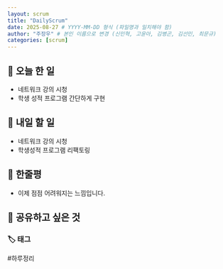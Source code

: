 ```yaml
---
layout: scrum
title: "DailyScrum"
date: 2025-08-27 # YYYY-MM-DD 형식 (파일명과 일치해야 함)
author: "주장우" # 본인 이름으로 변경 (신민혁, 고윤아, 김병곤, 김선민, 최문규)
categories: [scrum]
---
```


## 📝 오늘 한 일

- 네트워크 강의 시청
- 학생 성적 프로그램 간단하게 구현

## 🎯 내일 할 일

- 네트워크 강의 시청
- 학생성적 프로그램 리팩토링

## 💭 한줄평

- 이제 점점 어려워지는 느낌입니다.

## 🔗 공유하고 싶은 것

### 🏷️ 태그

#하루정리
